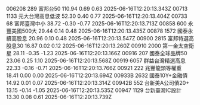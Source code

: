 006208	289	富邦台50	110.94	0.69	0.63	2025-06-16T12:20:13.343Z
00713	1133	元大台灣高息低波	52.30	0.40	0.77	2025-06-16T12:20:13.404Z
00733	68	富邦臺灣中小	38.72	-0.30	-0.77	2025-06-16T12:20:13.713Z
00858	600	永豐美國500大	29.44	0.14	0.48	2025-06-16T12:20:13.435Z
00878	1572	國泰永續高股息	20.96	0.10	0.48	2025-06-16T12:20:13.547Z
00900	2815	富邦特選高股息30	16.87	0.02	0.12	2025-06-16T12:20:13.260Z
00910	2000	第一金太空衛星	28.11	-0.35	-1.23	2025-06-16T12:20:13.166Z
00916	207	國泰全球品牌50	23.06	0.25	1.10	2025-06-16T12:20:13.568Z
00919	6057	群益台灣精選高息	22.33	-0.16	-0.71	2025-06-16T12:20:13.766Z
00921	222	兆豐龍頭等權重	18.41	0.00	0.00	2025-06-16T12:20:13.694Z
00933B	2632	國泰10Y+金融債	14.92	0.01	0.07	2025-06-16T12:20:13.314Z
00942B	552	台新美A公司債20+	13.15	-0.14	-1.05	2025-06-16T12:20:13.535Z
00947	1129	台新臺灣IC設計	13.30	0.08	0.61	2025-06-16T12:20:13.739Z